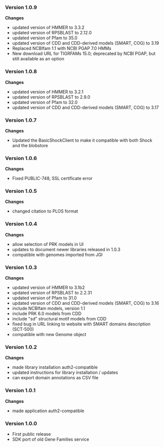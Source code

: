 ### Version 1.0.9
__Changes__
- updated version of HMMER to 3.3.2
- updated version of RPSBLAST to 2.12.0
- updated version of Pfam to 35.0
- updated version of CDD and CDD-derived models (SMART, COG) to 3.19
- Replaced NCBIfam 1.1 with NCBI PGAP 7.0 HMMs
- New download URL for TIGRFAMs 15.0; deprecated by NCBI PGAP, but still available as an option

### Version 1.0.8
__Changes__
- updated version of HMMER to 3.2.1
- updated version of RPSBLAST to 2.9.0
- updated version of Pfam to 32.0
- updated version of CDD and CDD-derived models (SMART, COG) to 3.17

### Version 1.0.7
__Changes__
- Updated the BasicShockClient to make it compatible with both Shock and the
  blobstore

### Version 1.0.6
__Changes__
- Fixed PUBLIC-748, SSL certificate error

### Version 1.0.5
__Changes__
- changed citation to PLOS format

### Version 1.0.4
__Changes__
- allow selection of PRK models in UI
- updates to document newer libraries released in 1.0.3
- compatible with genomes imported from JGI

### Version 1.0.3
__Changes__
- updated version of HMMER to 3.1b2
- updated version of RPSBLAST to 2.2.31
- updated version of Pfam to 31.0
- updated version of CDD and CDD-derived models (SMART, COG) to 3.16
- include NCBIfam models, version 1.1
- include PRK 6.0 models from CDD
- include "sd" structural motif models from CDD
- fixed bug in URL linking to website with SMART domains description (SCT-500)
- compatible with new Genome object

### Version 1.0.2
__Changes__
- made library installation auth2-compatible
- updated instructions for library installation / updates
- can export domain annotations as CSV file

### Version 1.0.1
__Changes__
- made application auth2-compatible

### Version 1.0.0
- First public release
- SDK port of old Gene Families service
